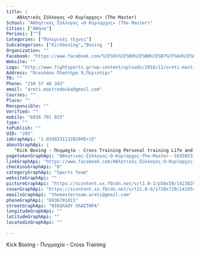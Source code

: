 ```yaml
---
title: |
    Αθλητικός Σύλλογος «Ο Κυρίαρχος» (Τhe Master)
School: "Αθλητικός Σύλλογος «Ο Κυρίαρχος» (Τhe Master)"
Cities: ["Αθήνα"]
Perioxi: [""]
Categories: ["Πολεμικές τέχνες"]
Subcategories: ["Kickboxing","Boxing  "]
Organization: ""
Facebook: "https://www.facebook.com/%CE%91%CE%B8%CE%BB%CE%B7%CF%84%CE%B9%CE%BA%CF%8C%CF%82-%CE%A3%CF%8D%CE%BB%CE%BB%CE%BF%CE%B3%CE%BF%CF%82-%CE%9F-%CE%9A%CF%85%CF%81%CE%AF%CE%B1%CF%81%CF%87%CE%BF%CF%82-%CE%A4he-Master--1035033113282989/"
Website: ""
Logo: "http://www.fightsports.gr/wp-content/uploads/2016/11/areti-mastrodouka-logo.jpg"
Address: "Νικολάου Πλαστήρα 9,Περιστέρι"
TK: ""
Phone: "210 57 48 343"
email: "areti.mastrodouka@gmail.com"
Courses: ""
Place: ""
Rensponsible: ""
Verified: ""
mobile: "6936 701 015"
type: ""
toPublish: ""
UID: "285"
idGraphApi: "1.03503311328299E+15"
aboutGraphApi: | 
   "Kick Boxing - Πυγμαχία - Cross Training Personal training Life and sports Coaching"
pagetokenGraphApi: "Αθλητικός-Σύλλογος-Ο-Κυρίαρχος-Τhe-Master--1035033113282989"
linkGraphApi: "https://www.facebook.com/Αθλητικός-Σύλλογος-Ο-Κυρίαρχος-Τhe-Master--1035033113282989/"
checkinsGraphApi: "0"
categoryGraphApi: "Sports Team"
websiteGraphApi: ""
pictureGraphApi: "https://scontent.xx.fbcdn.net/v/t1.0-1/p50x50/14238295_1049304105189223_6615413942144564129_n.jpg?oh=1609ea6cc0b3d598acad35d9fa44a05d&amp;oe=5B49C210"
coverGraphApi: "https://scontent.xx.fbcdn.net/v/t31.0-8/s720x720/14195433_1049297961856504_6602692456758983562_o.jpg?oh=a0c9a958184299cfc44bd6a6cef6234c&amp;oe=5B0AEFAF"
emailsGraphApi: "themasterteam.areti@gmail.com"
phoneGraphApi: "6936701015"
streetGraphApi: "ΝΙΚΟΛΑΟΥ ΠΛΑΣΤΗΡΑ"
longitudeGraphApi: ""
latitudeGraphApi: ""
locatedinGraphApi: ""

---
```


Kick Boxing - Πυγμαχία - Cross Training 

